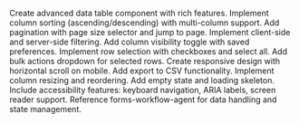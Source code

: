 Create advanced data table component with rich features. Implement column sorting (ascending/descending) with multi-column support. Add pagination with page size selector and jump to page. Implement client-side and server-side filtering. Add column visibility toggle with saved preferences. Implement row selection with checkboxes and select all. Add bulk actions dropdown for selected rows. Create responsive design with horizontal scroll on mobile. Add export to CSV functionality. Implement column resizing and reordering. Add empty state and loading skeleton. Include accessibility features: keyboard navigation, ARIA labels, screen reader support. Reference forms-workflow-agent for data handling and state management.
